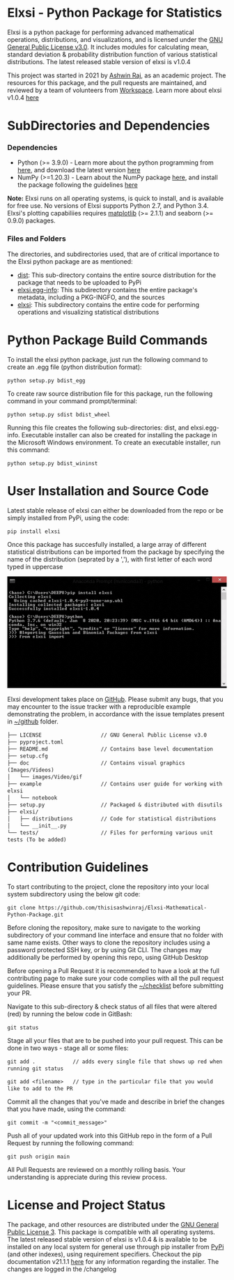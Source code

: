 # Elxsi - Python Package for Statistics

Elxsi is a python package for performing advanced mathematical operations, distributions, and visualizations, and is licensed under the [GNU General Public License v3.0](https://github.com/thisisashwinraj/Elxsi-Mathematical-Python-Package/blob/main/LICENSE). It includes modules for calculating mean, standard deviation & probability distribution function of various statistical distributions. The latest released stable version of elxsi is v1.0.4

This project was started in 2021 by [Ashwin Raj](https://www.github.com/thisisashwinraj), as an academic project. The resources for this package, and the pull requests are maintained, and reviewed by a team of volunteers from [Workspace](https://github.com/workspacedevelopers). Learn more about elxsi v1.0.4 [here](https://codeinplace.stanford.edu/2021/showcase/436)


# SubDirectories and Dependencies
### Dependencies
- Python (>= 3.9.0) - Learn more about the python programming from [here](https://www.python.org/), and download the latest version [here](https://www.python.org/downloads/)
- NumPy (>=1.20.3) - Learn about the NumPy package [here](https://numpy.org/), and install the package following the guidelines [here](https://numpy.org/install/)

**Note:**
Elxsi runs on all operating systems, is quick to install, and is available for free use. No versions of Elxsi supports Python 2.7, and Python 3.4. Elxsi's plotting capabiliies requires [matplotlib](https://matplotlib.org/) (>= 2.1.1) and seaborn (>= 0.9.0) packages.

### Files and Folders
The directories, and subdirectories used, that are of critical importance to the Elxsi python package are as mentioned:
- [dist](https://github.com/thisisashwinraj/Elxsi-Mathematical-Python-Package/tree/main/dist): This sub-directory contains the entire source distribution for the package that needs to be uploaded to PyPi
- [elxsi.egg-info](https://github.com/thisisashwinraj/Elxsi-Mathematical-Python-Package/tree/main/elxsi.egg-info): This subdirectory contains the entire package's metadata, including a PKG-INGFO, and the sources
- [elxsi](https://github.com/thisisashwinraj/Elxsi-Mathematical-Python-Package/tree/main/elxsi): This subdirectory contains the entire code for performing operations and visualizing statistical distributions

# Python Package Build Commands
To install the elxsi python package, just run the following command to create an .egg file (python distribution format):
```
python setup.py bdist_egg
```
To create raw source distribution file for this package, run the following command in your command prompt/terminal:
```
python setup.py sdist bdist_wheel
```
Running this file creates the following sub-directories: dist, and elxsi.egg-info. Executable installer can also be created for installing the package in the Microsoft Windows environment. 
To create an executable installer, run this command:
```
python setup.py bdist_wininst
```
# User Installation and Source Code
Latest stable release of elxsi can either be downloaded from the repo or be simply installed from PyPi, using the code:
```
pip install elxsi
```
Once this package has succesfully installed, a large array of different statistical distributions can be imported from the package by specifying the name of the distribution (seprated by a ','), with first letter of each word typed in uppercase

![pip install elxsi](https://github.com/thisisashwinraj/Elxsi-Mathematical-Python-Package/blob/main/doc/gifs/elxsiReadmeGIF.gif)

Elxsi development takes place on [GitHub](https://github.com/thisisashwinraj/Elxsi-Mathematical-Python-Package). Please submit any bugs, that you may encounter to the issue tracker with a reproducible example demonstrating the problem, in accordance with the issue templates present in [~/github](https://github.com/thisisashwinraj/Elxsi-Mathematical-Python-Package/tree/main/.github) folder.
    
    ├── LICENSE                   // GNU General Public License v3.0
    ├── pyproject.toml
    ├── README.md                 // Contains base level documentation
    ├── setup.cfg
    ├── doc                       // Contains visual graphics (Images/Videos)
    │   └── images/Video/gif 
    ├── example                   // Contains user guide for working with elxsi
    │   └── notebook
    ├── setup.py                  // Packaged & distributed with disutils
    ├── elxsi/
    │   ├── distributions         // Code for statistical distributions
    │   └── __init__.py
    └── tests/                    // Files for performing various unit tests (To be added)
    

# Contribution Guidelines
To start contributing to the project, clone the repository into your local system subdirectory using the below git code:
```
git clone https://github.com/thisisashwinraj/Elxsi-Mathematical-Python-Package.git
```
Before cloning the repository, make sure to navigate to the working subdirectory of your command line interface and ensure that no folder with same name exists. Other ways to clone the repository includes using a password protected SSH key, or by using Git CLI. The changes may additionally be performed by opening this repo, using GitHub Desktop

Before opening a Pull Request it is recommended to have a look at the full contributing page to make sure your code complies with all the pull request guidelines. Please ensure that you satisfy the [~/checklist](https://github.com/thisisashwinraj/Elxsi-Mathematical-Python-Package/tree/main/Template%20Files/PULL_REQUEST_TEMPLATE) before submitting your PR.

Navigate to this sub-directory & check status of all files that were altered (red) by running the below code in GitBash:
```
git status
```
Stage all your files that are to be pushed into your pull request. This can be done in two ways - stage all or some files:
```
git add .            // adds every single file that shows up red when running git status
```
```
git add <filename>   // type in the particular file that you would like to add to the PR
```

Commit all the changes that you've made and describe in brief the changes that you have made, using the command:
```
git commit -m "<commit_message>"
```
Push all of your updated work into this GitHub repo in the form of a Pull Request by running the following command:
```
git push origin main
```
All Pull Requests are reviewed on a monthly rolling basis. Your understanding is appreciate during this review process.

# License and Project Status
The package, and other resources are distributed under the [GNU General Public License 3](https://github.com/thisisashwinraj/Elxsi-Mathematical-Python-Package/blob/main/LICENSE). This package is compatible with all operating systems. The latest released stable version of elxsi is v1.0.4 & is available to be installed on any local system for general use through pip installer from [PyPi](https://pypi.org/project/elxsi/) (and other indexes), using requirement specifiers. Checkout the pip documentation v21.1.1 [here](https://pip.pypa.io/en/stable/) for any information regarding the installer. The changes are logged in the /changelog
